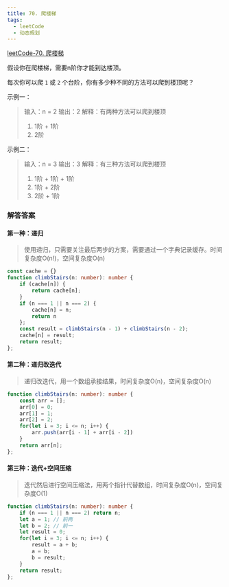 ```yaml
---
title: 70. 爬楼梯
tags: 
  - leetCode
  - 动态规划
---
```


[leetCode-70. 爬楼梯](https://leetcode.cn/problems/climbing-stairs/description/)

假设你在爬楼梯，需要n阶你才能到达楼顶。

每次你可以爬 `1` 或 `2` 个台阶，你有多少种不同的方法可以爬到楼顶呢？


示例一：

> 输入：n = 2
> 输出：2
> 解释：有两种方法可以爬到楼顶
> 1. 1阶 + 1阶
> 2. 2阶

示例二：
> 输入：n = 3
> 输出：3
> 解释：有三种方法可以爬到楼顶
> 1. 1阶 + 1阶 + 1阶
> 2. 1阶 + 2阶
> 3. 2阶 + 1阶

### 解答答案
#### 第一种：递归
> 使用递归，只需要关注最后两步的方案，需要通过一个字典记录缓存。时间复杂度O(n!)，空间复杂度O(n)

```ts
const cache = {}
function climbStairs(n: number): number {
    if (cache[n]) {
        return cache[n];
    }
    if (n === 1 || n === 2) {
        cache[n] = n;
        return n
    };
    const result = climbStairs(n - 1) + climbStairs(n - 2);
    cache[n] = result;
    return result;
};
```

#### 第二种：递归改迭代
> 递归改迭代，用一个数组承接结果，时间复杂度O(n)，空间复杂度O(n)

```ts
function climbStairs(n: number): number {
    const arr = [];
    arr[0] = 0;
    arr[1] = 1;
    arr[2] = 2;
    for(let i = 3; i <= n; i++) {
        arr.push(arr[i - 1] + arr[i - 2])
    }
    return arr[n];
};
```

#### 第三种：迭代+空间压缩
> 迭代然后进行空间压缩法，用两个指针代替数组，时间复杂度O(n)，空间复杂度O(1)
```ts
function climbStairs(n: number): number {
    if (n === 1 || n === 2) return n;
    let a = 1; // 前两
    let b = 2; // 前一
    let result = 0;
    for(let i = 3; i <= n; i++) {
        result = a + b;
        a = b;
        b = result;
    }
    return result;
};
```